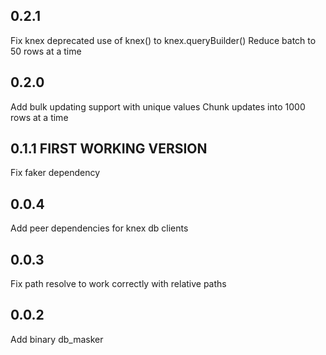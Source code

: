 ## 0.2.1

  Fix knex deprecated use of knex() to knex.queryBuilder()
  Reduce batch to 50 rows at a time

## 0.2.0

  Add bulk updating support with unique values
  Chunk updates into 1000 rows at a time

## 0.1.1 FIRST WORKING VERSION

  Fix faker dependency
## 0.0.4

  Add peer dependencies for knex db clients

## 0.0.3

  Fix path resolve to work correctly with relative paths

## 0.0.2

  Add binary db_masker